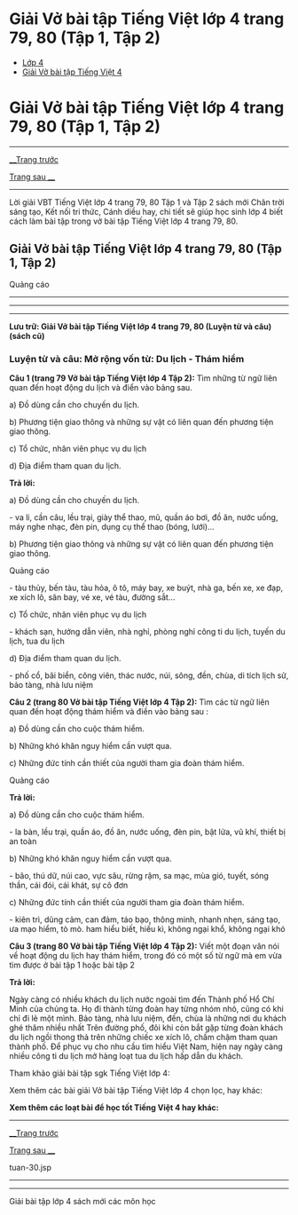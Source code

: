 # Giải Vở bài tập Tiếng Việt lớp 4 trang 79, 80 (Tập 1, Tập 2)

  * [Lớp 4](https://vietjack.com/series/lop-4.jsp)
  * [Giải Vở bài tập Tiếng Việt 4](https://vietjack.com/giai-vo-bai-tap-tieng-viet-4/index.jsp)



# Giải Vở bài tập Tiếng Việt lớp 4 trang 79, 80 (Tập 1, Tập 2)

* * *

[__Trang trước](https://vietjack.com/giai-vo-bai-tap-tieng-viet-4/tuan-30.jsp)

[Trang sau __](https://vietjack.com/giai-vo-bai-tap-tieng-viet-4/tuan-30.jsp)

* * *

Lời giải VBT Tiếng Việt lớp 4 trang 79, 80 Tập 1 và Tập 2 sách mới Chân trời sáng tạo, Kết nối tri thức, Cánh diều hay, chi tiết sẽ giúp học sinh lớp 4 biết cách làm bài tập trong vở bài tập Tiếng Việt lớp 4 trang 79, 80.

## Giải Vở bài tập Tiếng Việt lớp 4 trang 79, 80 (Tập 1, Tập 2)

Quảng cáo

* * *

* * *

* * *

**Lưu trữ: Giải Vở bài tập Tiếng Việt lớp 4 trang 79, 80 (Luyện từ và câu) (sách cũ)**

### **Luyện từ và câu: Mở rộng vốn từ: Du lịch - Thám hiểm**

**Câu 1 (trang 79 Vở bài tập Tiếng Việt lớp 4 Tập 2):** Tìm những từ ngữ liên quan đến hoạt động du lịch và điển vào bảng sau.

a) Đồ dùng cần cho chuyến du lịch.

b) Phương tiện giao thông và những sự vật có liên quan đến phương tiện giao thông.

c) Tổ chức, nhân viên phục vụ du lịch

d) Địa điểm tham quan du lịch.

**Trả lời:**

a) Đồ dùng cần cho chuyến du lịch.

\- va li, cần câu, lều trại, giày thể thao, mũ, quần áo bơi, đồ ăn, nước uống, máy nghe nhạc, đèn pin, dụng cụ thể thao (bóng, lưới)...

b) Phương tiện giao thông và những sự vật có liên quan đến phương tiện giao thông.

Quảng cáo

\- tàu thủy, bến tàu, tàu hỏa, ô tô, máy bay, xe buýt, nhà ga, bến xe, xe đạp, xe xích lô, sân bay, vé xe, vé tàu, đường sắt...

c) Tổ chức, nhân viên phục vụ du lịch

\- khách sạn, hướng dẫn viên, nhà nghỉ, phòng nghỉ công ti du lịch, tuyến du lịch, tua du lịch

d) Địa điểm tham quan du lịch.

\- phố cổ, bãi biển, công viên, thác nước, núi, sông, đền, chùa, di tích lịch sử, bảo tàng, nhà lưu niệm

**Câu 2 (trang 80 Vở bài tập Tiếng Việt lớp 4 Tập 2):** Tìm các từ ngữ liên quan đến hoạt động thám hiểm và điền vào bảng sau :

a) Đồ dùng cần cho cuộc thám hiểm.

b) Những khó khăn nguy hiểm cần vượt qua.

c) Những đức tính cần thiết của người tham gia đoàn thám hiểm.

Quảng cáo

**Trả lời:**

a) Đồ dùng cần cho cuộc thám hiểm.

\- la bàn, lều trại, quần áo, đồ ăn, nước uống, đèn pin, bật lửa, vũ khí, thiết bị an toàn

b) Những khó khăn nguy hiểm cần vượt qua.

\- bão, thú dữ, núi cao, vực sâu, rừng rậm, sa mạc, mùa gió, tuyết, sóng thần, cái đói, cái khát, sự cô đơn

c) Những đức tính cần thiết của người tham gia đoàn thám hiểm.

\- kiên trì, dũng cảm, can đảm, táo bạo, thông minh, nhanh nhẹn, sáng tạo, ưa mạo hiểm, tò mò. ham hiểu biết, hiếu kì, không ngại khổ, không ngại khó

**Câu 3 (trang 80 Vở bài tập Tiếng Việt lớp 4 Tập 2):** Viết một đoạn văn nói về hoạt động du lịch hay thám hiểm, trong đó có một số từ ngữ mà em vừa tìm được ở bài tập 1 hoặc bài tập 2

**Trả lời:**

Ngày càng có nhiều khách du lịch nước ngoài tìm đến Thành phố Hổ Chí Minh của chủng ta. Họ đi thành từng đoàn hay từng nhóm nhỏ, cũng có khi chỉ đi lẻ một mình. Bảo tàng, nhà lưu niệm, đền, chùa là những nơi du khách ghé thăm nhiều nhất Trên đường phố, đôi khi còn bắt gặp từng đoàn khách du lịch ngồi thong thả trên những chiếc xe xích lô, chầm chậm tham quan thành phố. Để phục vụ cho nhu cầu tìm hiểu Việt Nam, hiện nay ngày càng nhiều công ti du lịch mở hàng loạt tua du lịch hấp dẫn du khách.

Tham khảo giải bài tập sgk Tiếng Việt lớp 4:

Xem thêm các bài giải Vở bài tập Tiếng Việt lớp 4 chọn lọc, hay khác:

**Xem thêm các loạt bài để học tốt Tiếng Việt 4 hay khác:**

* * *

[__Trang trước](https://vietjack.com/giai-vo-bai-tap-tieng-viet-4/tuan-30.jsp)

[Trang sau __](https://vietjack.com/giai-vo-bai-tap-tieng-viet-4/tuan-30.jsp)

tuan-30.jsp

* * *

* * *

Giải bài tập lớp 4 sách mới các môn học
